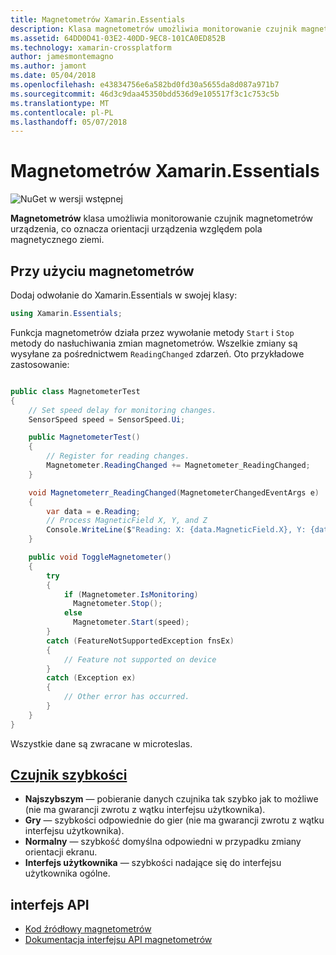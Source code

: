 ```yaml
---
title: Magnetometrów Xamarin.Essentials
description: Klasa magnetometrów umożliwia monitorowanie czujnik magnetometrów urządzenia, co oznacza orientacji urządzenia względem pola magnetycznego ziemi.
ms.assetid: 64DD0D41-03E2-40DD-9EC8-101CA0ED852B
ms.technology: xamarin-crossplatform
author: jamesmontemagno
ms.author: jamont
ms.date: 05/04/2018
ms.openlocfilehash: e43834756e6a582bd0fd30a5655da8d087a971b7
ms.sourcegitcommit: 46d3c9daa45350bdd536d9e105517f3c1c753c5b
ms.translationtype: MT
ms.contentlocale: pl-PL
ms.lasthandoff: 05/07/2018
---
```

# <a name="xamarinessentials-magnetometer"></a>Magnetometrów Xamarin.Essentials

![NuGet w wersji wstępnej](~/media/shared/pre-release.png)

**Magnetometrów** klasa umożliwia monitorowanie czujnik magnetometrów urządzenia, co oznacza orientacji urządzenia względem pola magnetycznego ziemi.

## <a name="using-magnetometer"></a>Przy użyciu magnetometrów

Dodaj odwołanie do Xamarin.Essentials w swojej klasy:

```csharp
using Xamarin.Essentials;
```

Funkcja magnetometrów działa przez wywołanie metody `Start` i `Stop` metody do nasłuchiwania zmian magnetometrów. Wszelkie zmiany są wysyłane za pośrednictwem `ReadingChanged` zdarzeń. Oto przykładowe zastosowanie:

```csharp

public class MagnetometerTest
{
    // Set speed delay for monitoring changes.
    SensorSpeed speed = SensorSpeed.Ui;

    public MagnetometerTest()
    {
        // Register for reading changes.
        Magnetometer.ReadingChanged += Magnetometer_ReadingChanged;
    }

    void Magnetometerr_ReadingChanged(MagnetometerChangedEventArgs e)
    {
        var data = e.Reading;
        // Process MagneticField X, Y, and Z
        Console.WriteLine($"Reading: X: {data.MagneticField.X}, Y: {data.MagneticField.Y}, Z: {data.MagneticField.Z}");
    }

    public void ToggleMagnetometer()
    {
        try
        {
            if (Magnetometer.IsMonitoring)
              Magnetometer.Stop();
            else
              Magnetometer.Start(speed);
        }
        catch (FeatureNotSupportedException fnsEx)
        {
            // Feature not supported on device
        }
        catch (Exception ex)
        {
            // Other error has occurred.
        }
    }
}
```

Wszystkie dane są zwracane w microteslas.

## <a name="sensor-speedxrefxamarinessentialssensorspeed"></a>[Czujnik szybkości](xref:Xamarin.Essentials.SensorSpeed)

- **Najszybszym** — pobieranie danych czujnika tak szybko jak to możliwe (nie ma gwarancji zwrotu z wątku interfejsu użytkownika).
- **Gry** — szybkości odpowiednie do gier (nie ma gwarancji zwrotu z wątku interfejsu użytkownika).
- **Normalny** — szybkość domyślna odpowiedni w przypadku zmiany orientacji ekranu.
- **Interfejs użytkownika** — szybkości nadające się do interfejsu użytkownika ogólne.

## <a name="api"></a>interfejs API

- [Kod źródłowy magnetometrów](https://github.com/xamarin/Essentials/tree/master/Essentials/Magnetometer)
- [Dokumentacja interfejsu API magnetometrów](xref:Xamarin.Essentials.Magnetometer)
